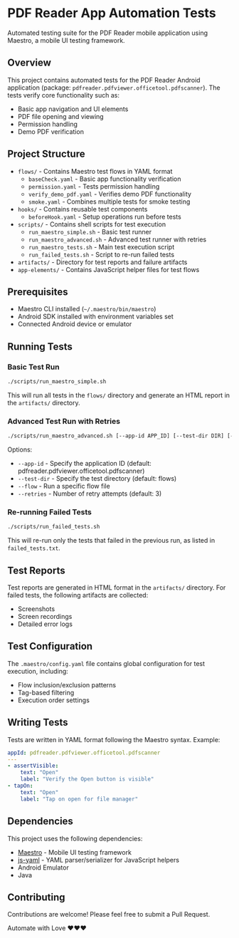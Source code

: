 # PDF Reader App Automation Tests

Automated testing suite for the PDF Reader mobile application using Maestro, a mobile UI testing framework.

## Overview

This project contains automated tests for the PDF Reader Android application (package: `pdfreader.pdfviewer.officetool.pdfscanner`). The tests verify core functionality such as:

- Basic app navigation and UI elements
- PDF file opening and viewing
- Permission handling
- Demo PDF verification

## Project Structure

- `flows/` - Contains Maestro test flows in YAML format
  - `baseCheck.yaml` - Basic app functionality verification
  - `permission.yaml` - Tests permission handling
  - `verify_demo_pdf.yaml` - Verifies demo PDF functionality
  - `smoke.yaml` - Combines multiple tests for smoke testing
- `hooks/` - Contains reusable test components
  - `beforeHook.yaml` - Setup operations run before tests
- `scripts/` - Contains shell scripts for test execution
  - `run_maestro_simple.sh` - Basic test runner
  - `run_maestro_advanced.sh` - Advanced test runner with retries
  - `run_maestro_tests.sh` - Main test execution script
  - `run_failed_tests.sh` - Script to re-run failed tests
- `artifacts/` - Directory for test reports and failure artifacts
- `app-elements/` - Contains JavaScript helper files for test flows

## Prerequisites

- Maestro CLI installed (`~/.maestro/bin/maestro`)
- Android SDK installed with environment variables set
- Connected Android device or emulator

## Running Tests

### Basic Test Run

```bash
./scripts/run_maestro_simple.sh
```

This will run all tests in the `flows/` directory and generate an HTML report in the `artifacts/` directory.

### Advanced Test Run with Retries

```bash
./scripts/run_maestro_advanced.sh [--app-id APP_ID] [--test-dir DIR] [--flow FLOW_FILE] [--retries NUM]
```

Options:
- `--app-id` - Specify the application ID (default: pdfreader.pdfviewer.officetool.pdfscanner)
- `--test-dir` - Specify the test directory (default: flows)
- `--flow` - Run a specific flow file
- `--retries` - Number of retry attempts (default: 3)

### Re-running Failed Tests

```bash
./scripts/run_failed_tests.sh
```

This will re-run only the tests that failed in the previous run, as listed in `failed_tests.txt`.

## Test Reports

Test reports are generated in HTML format in the `artifacts/` directory. For failed tests, the following artifacts are collected:
- Screenshots
- Screen recordings
- Detailed error logs

## Test Configuration

The `.maestro/config.yaml` file contains global configuration for test execution, including:
- Flow inclusion/exclusion patterns
- Tag-based filtering
- Execution order settings

## Writing Tests

Tests are written in YAML format following the Maestro syntax. Example:

```yaml
appId: pdfreader.pdfviewer.officetool.pdfscanner
---
- assertVisible: 
    text: "Open"
    label: "Verify the Open button is visible"
- tapOn: 
    text: "Open"
    label: "Tap on open for file manager"
```

## Dependencies

This project uses the following dependencies:
- [Maestro](https://maestro.mobile.dev/) - Mobile UI testing framework
- [js-yaml](https://github.com/nodeca/js-yaml) - YAML parser/serializer for JavaScript helpers
- Android Emulator
- Java

## Contributing

Contributions are welcome! Please feel free to submit a Pull Request.


Automate with Love ❤️❤️❤️
